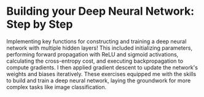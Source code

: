 # Building your Deep Neural Network: Step by Step
Implementing key functions for constructing and training a deep neural network with multiple hidden layers! This included initializing parameters, performing forward propagation with ReLU and sigmoid activations, calculating the cross-entropy cost, and executing backpropagation to compute gradients. I then applied gradient descent to update the network's weights and biases iteratively. These exercises equipped me with the skills to build and train a deep neural network, laying the groundwork for more complex tasks like image classification.
